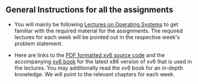 ## General Instructions for all the assignments ##

- You will mainly be following [Lectures on Operating Systems](https://www.cse.iitb.ac.in/~mythili/os/) to get familiar with the required material for the assignments. The required lectures for each week will be pointed out in the respective week's problem statement.

- Here are links to the [PDF formatted xv6 source code](https://pdos.csail.mit.edu/6.828/2017/xv6/xv6-rev10.pdf) and the accompanying [xv6 book](https://pdos.csail.mit.edu/6.828/2017/xv6/book-rev10.pdf) for the latest x86 version of xv6 that is used in the lectures. You may additionally read the xv6 book for an in-depth knowledge. We will point to the relevant chapters for each week.
